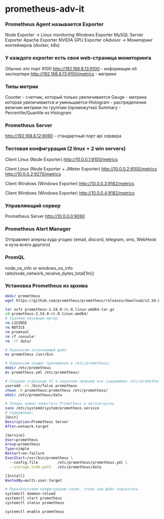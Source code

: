 # prometheus-adv-it

### Prometheus Agent называется Exporter

Node Exporter -> Linux monitoring
Windows Exporter
MySQL Server Exporter
Apache Exporter
NVIDIA GPU Exporter
cAdvisor -> Мониторинг контейнеров (docker, k8s)

### У каждого exporter есть своя web-страница мониторинга

Обычно это порт 9100
http://192.168.8.13:9100 - информация об экспортере
http://192.168.8.13:9100/metrics - метрики

### Типы метрик
Counter - счетчик, который только увеличивается
Gauge - метрика которая увеличивается и уменьшается
Histogram - распределение величин метрики по группам (промежутки)
Summary - Percentile/Quantile из Histogram

### Prometheus Server
http://192.168.8.12:9090 - стандартный порт api сервера

### Тестовая конфигурация (2 linux + 2 win servers)
Client Linux (Node Exporter)
http://10.0.0.1:9100/metrics


Client Linux (Node Exporter + JMeter Exporter)
http://10.0.0.2:9100/metrics
http://10.0.0.2:9270/metrics

Client Windows (Windows Exporter)
http://10.0.0.3:9182/metrics

Client Windows (Windows Exporter)
http://10.0.0.4:9182/metrics

### Управляющий сервер
Prometheus Server
http://10.0.0.0:9090

### Prometheus Alert Manager
Отправляет алерты куда угодно (email, discord, telegram, sms, WebHook и куча всего другого)

### PromQL
node_os_info or windows_os_info
rate(node_network_receive_bytes_total[1m])

### Установка Prometheus из архива
```bash
mkdir prometheus
wget https://github.com/prometheus/prometheus/releases/download/v2.54.0-rc.0/prometheus-2.54.0-rc.0.linux-amd64.tar.gz

tar xvfz prometheus-2.54.0-rc.0.linux-amd64.tar.gz
cd prometheus-2.54.0-rc.0.linux-amd64/
# Удаляем ненужный мусор
rm LICENSE 
rm NOTICE 
rm promtool
rm rf console*
rm -rf data/

# Переносим исполняемый файл
mv prometheus /usr/bin

# Переносим конфиг приложения в /etc/prometheus/
mkdir /etc/prometheus
mv prometheus.yml /etc/prometheus/

# Создаем отдельную УЗ и наделяем правами все содержимое /etc/prometheus/
useradd -rs /bin/false prometheus
chown -R prometheus:prometheus /etc/prometheus/
mkdir /etc/prometheus/data

# Теперь нужно поместить Prometheus в автозагрузку
nano /etc/systemd/system/prometheus.service
# Содержание:
[Unit]
Description=Prometheus Server
After=network.target

[Service]
User=prometheus
Group=prometheus
Type=simple
Restart=on-failure
ExecStart=/usr/bin/prometheus \
  --config.file         /etc/prometheus/prometheus.yml \
  --storage.tsdb.path   /etc/prometheus/data

[Install]
WantedBy=multi-user.target

# Перезапускаем конфигурацию служб, чтобы наш файл подхватить
systemctl daemon-reload
systemctl start prometheus
systemctl status prometheus

systemctl enable prometheus
```